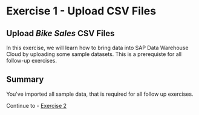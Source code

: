 # Exercise 1 - Upload CSV Files

## Upload <i>Bike Sales</i> CSV Files
In this exercise, we will learn how to bring data into SAP Data Warehouse Cloud by uploading some sample datasets. This is a prerequiste for all follow-up exercises. 


## Summary

You've imported all sample data, that is required for all follow up exercises.

Continue to - [Exercise 2](../ex2/README.md)

